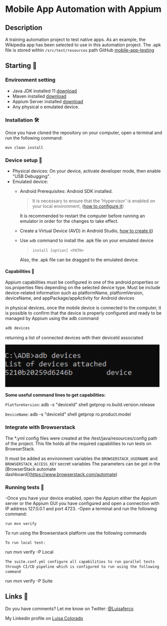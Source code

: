 # Mobile App Automation with Appium



## Description 
A training automation project to test native apps. As an example, the Wikipedia app has been selected to use in this automation project. The .apk file is stored within `/src/test/resources` path 
GitHub [mobile-app-testing](https://github.com/luisaferco/mobile-app-testing)

## Starting 🚀

### Environment setting

  - Java JDK installed 11 [download](https://www.oracle.com/co/java/technologies/javase/jdk11-archive-downloads.html)
  - Maven installed [download]()
  - Appium Server installed [download](https://github.com/appium/appium-desktop/releases)
  - Any physical o emulated device.


### Installation 🛠️
Once you have cloned the repository on your computer, open a terminal and run the following command:
```
mvn clean install
```


### Device setup 🔧
- Physical devices: On your device, activate developer mode, then enable "USB Debugging".
- Emulated device: 
  - Android
    Prerequisites: Android SDK installed.
    > It is necessary to ensure that the 'Hypervisor' is enabled on your local environment, ([how to configure it](https://learn.microsoft.com/en-us/virtualization/hyper-v-on-windows/quick-start/enable-hyper-v))
    
    It is recommended to restart the computer before running an emulator in order for the changes to take effect.
  - Create a Virtual Device (AVD) in Android Studio, [how to create it](https://developer.android.com/studio/run/managing-avds?hl=es-419#createavd))
  - Use `adb` command to install the .apk file on your emulated device 
  
    > `install [option] <PATH>`
    
    Also, the .apk file can be dragged to the emulated device.


#### Capabilities 🔩

Appium capabilities must be configured in one of the android.properties or ios.properties files depending on the selected device type. Must be include device-related information such as platformName, platformVersion, deviceName, and appPackage/appActivity for Android devices

in physical devices, once the mobile device is connected to the computer, it is possible to confirm that the device is properly configured and ready to be managed by Appium using the adb command 

```powerShell
adb devices
```
returning a list of connected devices with their deviceId associated

![img.png](img.png)

**Some useful command lines to get capabilities:**

`PlatformVersion`: adb -s "deviceId" shell getprop ro.build.version.release

`DeviceName`: adb -s "deviceId" shell getprop ro.product.model

### Integrate with Browserstack

The *.yml config files were created at the /test/java/resources/config path of the project. This file holds all the required capabilities to run tests on BrowserStack.

It must be added as environment variables the `BROWSERSTACK_USERNAME` and `BROWSERSTACK_ACCESS_KEY` secret variables
The parameters can be got in the [BrowserStack automate dashboard[(https://www.browserstack.com/automate)


### Running tests 🧪

-Once you have your device enabled, open the Appium either the Appium server or the Appium GUI you have configured and open a connection with IP address 127.0.0.1 and port 4723.
-Open a terminal and run the following command:
 ```
 run mvn verify
 ```

To run using the Browserstack platform use the following commands
  ```
 To run local test: 
  ```
run mvn verify -P Local
  ```
The suite.conf.yml configure all capabilities to run parallel tests through CI/CD pipeline which is configured to run using the following command
  ```
run mvn verify -P Suite

## Links 🔗
Do you have comments? Let me know on Twitter: [@Luisaferco](https://twitter.com/LuisaFer0826)

My Linkedin profile on [Luisa Colorado](https://www.linkedin.com/in/luisa-fernanda-ce-81a399137)
